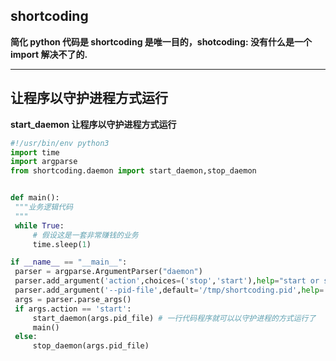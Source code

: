 ## shortcoding
   **简化 python 代码是 shortcoding 是唯一目的，shotcoding: 没有什么是一个 import 解决不了的.** 

   ---


## 让程序以守护进程方式运行
   **start_daemon 让程序以守护进程方式运行**
   ```python
#!/usr/bin/env python3
import time
import argparse
from shortcoding.daemon import start_daemon,stop_daemon


def main():
    """业务逻辑代码
    """
    while True:
        # 假设这是一套非常赚钱的业务
        time.sleep(1)

if __name__ == "__main__":
    parser = argparse.ArgumentParser("daemon")
    parser.add_argument('action',choices=('stop','start'),help="start or stop daemon")
    parser.add_argument('--pid-file',default='/tmp/shortcoding.pid',help='pid file')
    args = parser.parse_args()
    if args.action == 'start':
        start_daemon(args.pid_file) # 一行代码程序就可以以守护进程的方式运行了
        main()
    else:
        stop_daemon(args.pid_file)
            
   ```
